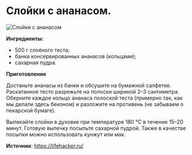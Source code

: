 # Слойки с ананасом.

![Слойки с ананасом](/images/Kulinar/Vipechka/sloyka-ananas.jpg 'Слойки с ананасом')

**Ингредиенты:**

- 500 г слоёного теста;
- банка консервированных ананасов (кольцами);
- сахарная пудра.

**Приготовление**

Достаньте ананасы из банки и обсушите на бумажной салфетке. Раскатанное тесто разрежьте на полоски шириной 2–3 сантиметра. Оберните каждое кольцо ананаса полоской теста (примерно так, как мы делали здесь беконом) и разложите на противень (не забываем о пекарской бумаге).

Выпекайте слойки в духовке при температуре 180 °С в течение 15–20 минут. Готовую выпечку посыпьте сахарной пудрой. Также в качестве посыпки можно использовать кунжут или мак.

**Источник**: https://lifehacker.ru/
